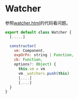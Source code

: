 # Watcher

参照[watcher.html](./htmls/watcher.html)的代码看问题。

```js
export default class Watcher {
  [.....]

  constructor(
    vm: Component,
    expOrFn: string | Function,
    cb: Function,
    options?: Object) {
      this.vm = vm
      vm._watchers.push(this)
      [....]
      [....]
  }
}
```

